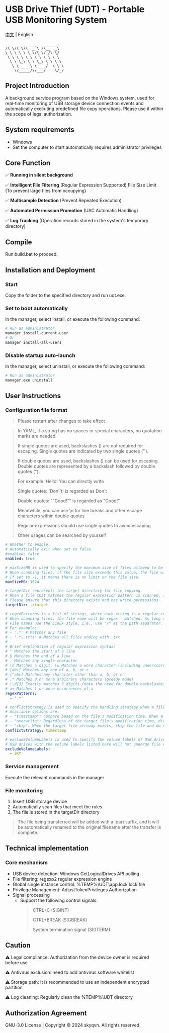 USB Drive Thief (UDT) - Portable USB Monitoring System
======================================================
[中文](./README.md) | English

```text
 __  __  ____    ______
/\ \/\ \/\  _`\ /\__  _\
\ \ \ \ \ \ \/\ \/_/\ \/
 \ \ \ \ \ \ \ \ \ \ \ \
  \ \ \_\ \ \ \_\ \ \ \ \
   \ \_____\ \____/  \ \_\
    \/_____/\/___/    \/_/
```

## Project Introduction

A background service program based on the Windows system, used for real-time monitoring of USB storage device connection
events and automatically executing predefined file copy operations. Please use it within the scope of legal
authorization.

## System requirements

- Windows
- Set the computer to start automatically requires administrator privileges

## Core Function

✅ **Running in silent background**

✅ **Intelligent File Filtering** (Regular Expression Supported)
File Size Limit (To prevent large files from occupying)

✅ **Multisample Detection** (Prevent Repeated Execution)

✅ **Automated Permission Promotion** (UAC Automatic Handling)

✅ **Log Tracking** (Operation records stored in the system's temporary directory)

## Compile

Run build.bat to proceed.

## Installation and Deployment

### Start

Copy the folder to the specified directory and run udt.exe.

### Set to boot automatically

In the manager, select Install, or execute the following command:

```bash
# Run as administrator
manager install-current-user
# Or
manager install-all-users
```

### Disable startup auto-launch

In the manager, select uninstall, or execute the following command:

```bash
# Run as administrator
manager.exe uninstall
```

## User Instructions

### Configuration file format

> Please restart after changes to take effect

> In YAML, if a string has no spaces or special characters, no quotation marks are needed.
> 
> If single quotes are used, backslashes (\) are not required for escaping. Single quotes are indicated by two single quotes ('').
> 
> If double quotes are used, backslashes (\) can be used for escaping. Double quotes are represented by a backslash followed by double quotes (\").
> 
> For example: Hello! You can directly write
> 
> Single quotes: 'Don''t' is regarded as Don't
> 
> Double quotes: "\"Good!\"" is regarded as "Good!"
> 
> Meanwhile, you can use \n for line breaks and other escape characters within double quotes
> 
> Regular expressions should use single quotes to avoid escaping
> 
> Other usages can be searched by yourself

```yaml
# Whether to enable.
# Automatically exit when set to false.
#enabled: false
enabled: true

# maxSizeMB is used to specify the maximum size of files allowed to be processed, in megabytes (MB).
# When scanning files, if the file size exceeds this value, the file will be skipped and not processed.
# If set to -1, it means there is no limit on the file size.
maxSizeMB: 1024

# targetDir represents the target directory for file copying.
# When a file that matches the regular expression pattern is scanned, it will be copied to this directory.
# Please ensure that this directory exists and has write permissions.
targetDir: ./target

# regexPatterns is a list of strings, where each string is a regular expression pattern.
# When scanning files, the file name will be regex - matched. As long as the file name meets one of the regular expressions, the file will be processed (copied to the target directory).
# File names use the Linux style, i.e., use "/" as the path separator.
# For example:
# - '.*' # Matches any file
# - '.*\.txt$' # Matches all files ending with .txt
#
# Brief explanation of regular expression syntax:
# ^ Matches the start of a line
# $ Matches the end of a line
# . Matches any single character
# \d Matches a digit, \w Matches a word character (including underscore)
# [abc] Matches any one of a, b, or c
# [^abc] Matches any character other than a, b, or c
# .* Matches 0 or more arbitrary characters (greedy mode)
# \\d{3} Exactly matches 3 digits (note the need for double backslashes)
# a+ Matches 1 or more occurrences of a
regexPatterns:
  - '.*'

# conflictStrategy is used to specify the handling strategy when a file conflict occurs.
# Available options are:
# - "timestamp": Compare based on the file's modification time. When a conflict occurs, overwrite the older file in the target directory.
# - "overwrite": Regardless of the target file's modification time, directly overwrite the target file.
# - "skip": When the target file already exists, skip the file and do not perform the copy or overwrite operation.
conflictStrategy: timestamp

# excludeVolumeLabels is used to specify the volume labels of USB drives to be excluded.
# USB drives with the volume labels listed here will not undergo file copy operations.
excludeVolumeLabels:
  - SKY

```

### Service management

Execute the relevant commands in the manager

### File monitoring

1. Insert USB storage device
2. Automatically scan files that meet the rules
3. The file is stored in the targetDir directory

> The file being transferred will be added with a .part suffix, and it will be automatically renamed to the original
> filename after the transfer is complete.

## Technical implementation

### Core mechanism

- USB device detection: Windows GetLogicalDrives API polling
- File filtering: regexp2 regular expression engine
- Global single instance control: %TEMP%\\UDT\\app.lock lock file
- Privilege Management: AdjustTokenPrivileges Authorization
- Signal processing
	- Support the following control signals:
	  > CTRL+C (SIGINT)
	  >
	  > CTRL+BREAK (SIGBREAK)
	  >
	  > System termination signal (SIGTERM)

## Caution

⚠ Legal compliance: Authorization from the device owner is required before use

⚠ Antivirus exclusion: need to add antivirus software whitelist

⚠ Storage path: It is recommended to use an independent encrypted partition

⚠ Log cleaning: Regularly clean the %TEMP%\UDT directory

## Authorization Agreement

GNU-3.0 License | Copyright © 2024 skyqvn. All rights reserved.


